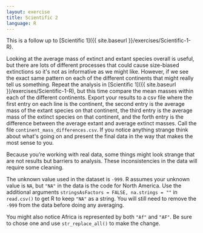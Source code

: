 ```yaml
---
layout: exercise
title: Scientific 2
language: R
---
```


This is a follow up to
[Scientific 1]({{ site.baseurl }}/exercises/Scientific-1-R).

Looking at the average mass of extinct and extant species overall is useful, but
there are lots of different processes that could cause size-biased extinctions
so it's not as informative as we might like.  However, if we see the exact same
pattern on each of the different continents that might really tell us
something. Repeat the analysis in
[Scientific 1]({{ site.baseurl }}/exercises/Scientific-1-R), but this time compare the
mean masses within each of the different continents. Export your results to a
csv file where the first entry on each line is the continent, the second entry
is the average mass of the extant species on that continent, the third entry is
the average mass of the extinct species on that continent, and the forth entry
is the difference between the average extant and average extinct masses. Call
the file `continent_mass_differences.csv`. If you notice anything
strange think about what's going on and present the final data in the way that
makes the most sense to you.

Because you’re working with real data, some things might look strange that are
not results but barriers to analysis. These inconsistencies in the data will 
require some cleaning. 

The unknown value used in the dataset is `-999`. R assumes your unknown value is 
`NA`, but `"NA"` in the data is the code for North America. 
Use the additional arguments `stringsAsFactors = FALSE, na.strings = ""` in 
`read.csv()` to get R to keep `"NA"` as a string. You will still need to remove 
the `-999` from the data before doing any averaging. 

You might also notice Africa is represented by both `"Af"` and `"AF"`. Be sure 
to chose one and use `str_replace_all()` to make the change.
